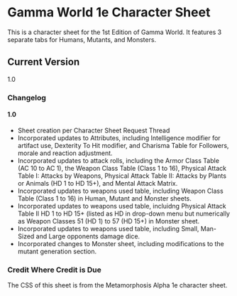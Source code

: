 # Gamma World 1e Character Sheet

This is a character sheet for the 1st Edition of Gamma World.  It features 3 separate tabs for Humans, Mutants, and Monsters.

## Current Version
1.0

### Changelog

#### 1.0
* Sheet creation per Character Sheet Request Thread
* Incorporated updates to Attributes, including Intelligence modifier for artifact use, Dexterity To Hit modifier, and Charisma Table for Followers, morale and reaction adjustment.
* Incorporated updates to attack rolls, including the Armor Class Table (AC 10 to AC 1), the Weapon Class Table (Class 1 to 16), Physical Attack Table I: Attacks by Weapons, Physical Attack Table II: Attacks by Plants or Animals (HD 1 to HD 15+), and Mental Attack Matrix.
* Incorporated updates to weapons used table, including Weapon Class Table (Class 1 to 16) in Human, Mutant and Monster sheets.
* Incorporated updates to weapons used table, incluidng Physical Attack Table II HD 1 to HD 15+ (listed as HD in drop-down menu but numerically as Weapon Classes 51 (HD 1) to 57 (HD 15+) in Monster sheet.
* Incorporated updates to weapons used table, including Small, Man-Sized and Large opponents damage dice.
* Incorporated changes to Monster sheet, including modifications to the mutant generation section.


### Credit Where Credit is Due
The CSS of this sheet is from the Metamorphosis Alpha 1e character sheet.
